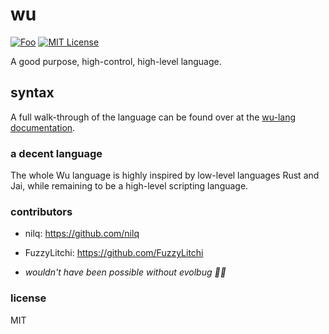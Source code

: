 # wu
[![Foo](https://user-images.githubusercontent.com/7288322/34429152-141689f8-ecb9-11e7-8003-b5a10a5fcb29.png)](https://discord.gg/qm92sPP)
[![MIT License](https://img.shields.io/badge/license-MIT-blue.svg)](https://github.com/wu-lang/wu/blob/master/LICENSE)

A good purpose, high-control, high-level language. 

## syntax

A full walk-through of the language can be found over at the [wu-lang documentation](https://wu-lang.github.io/wu.html).

### a decent language

The whole Wu language is highly inspired by low-level languages Rust and Jai, while remaining to be a high-level scripting language.

### contributors

- nilq: https://github.com/nilq
- FuzzyLitchi: https://github.com/FuzzyLitchi

- *wouldn't have been possible without evolbug 💖💖*

### license
MIT